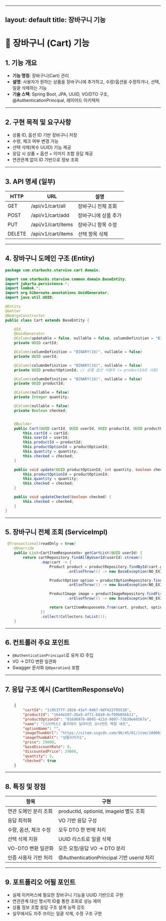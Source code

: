 
---
layout: default
title: 장바구니 기능
---

# 🛒 장바구니 (Cart) 기능

##  1. 기능 개요
- **기능 명칭**: 장바구니(Cart) 관리
- **설명**: 사용자가 원하는 상품을 장바구니에 추가하고, 수량/옵션을 수정하거나, 선택,일괄 삭제하는 기능
- **기술 스택**: Spring Boot, JPA, UUID, VO/DTO 구조, @AuthenticationPrincipal, 레이어드 아키텍처

---

##  2. 구현 목적 및 요구사항
- 상품 ID, 옵션 ID 기반 장바구니 저장
- 수량, 체크 여부 변경 가능
- 선택 삭제(복수 UUID) 기능 제공
- 응답 시 상품 + 옵션 + 이미지 조합 응답 제공
- 연관관계 없이 ID 기반으로 정보 조회

---

##  3. API 명세 (일부)

| HTTP | URL | 설명 |
|------|-----|------|
| GET | /api/v1/cart/all | 장바구니 전체 조회 |
| POST | /api/v1/cart/add | 장바구니에 상품 추가 |
| PUT | /api/v1/cart/items | 장바구니 항목 수정 |
| DELETE | /api/v1/cart/items | 선택 항목 삭제 |

---

##  4. 장바구니 도메인 구조 (Entity)

```java
package com.starbucks.starvive.cart.domain;

import com.starbucks.starvive.common.domain.BaseEntity;
import jakarta.persistence.*;
import lombok.*;
import org.hibernate.annotations.UuidGenerator;
import java.util.UUID;

@Entity
@Getter
@NoArgsConstructor
public class Cart extends BaseEntity {

    @Id
    @UuidGenerator
    @Column(updatable = false, nullable = false, columnDefinition = "BINARY(16)")
    private UUID cartId;

    @Column(columnDefinition = "BINARY(16)", nullable = false)
    private UUID userId;

    @Column(columnDefinition = "BINARY(16)", nullable = false)
    private UUID productOptionId; // 상품 옵션 식별자 (= productId로 사용)

    @Column(columnDefinition = "BINARY(16)", nullable = false)
    private UUID productId;

    @Column(nullable = false)
    private Integer quantity;

    @Column(nullable = false)
    private Boolean checked;


    @Builder
    public Cart(UUID cartId, UUID userId, UUID productId, UUID productOptionId, Integer quantity, Boolean checked) {
        this.cartId = cartId;
        this.userId = userId;
        this.productId = productId;
        this.productOptionId = productOptionId;
        this.quantity = quantity;
        this.checked = checked;
    }

    public void update(UUID productOptionId, int quantity, boolean checked) {
        this.productOptionId = productOptionId;
        this.quantity = quantity;
        this.checked = checked;
    }

    public void updateChecked(boolean checked) {
        this.checked = checked;
    }
}
```

---

##  5. 장바구니 전체 조회 (ServiceImpl)

```java
 @Transactional(readOnly = true)
    @Override
    public List<CartItemResponseVo> getCartList(UUID userId) {
        return cartRepository.findAllByUserId(userId).stream()
                .map(cart -> {
                    Product product = productRepository.findById(cart.getProductId())
                            .orElseThrow(() -> new BaseException(NO_EXIST_PRODUCT));

                    ProductOption option = productOptionRepository.findById(cart.getProductOptionId())
                            .orElseThrow(() -> new BaseException(NO_EXIST_OPTION));

                    ProductImage image = productImageRepository.findFirstByProductId(cart.getProductId())
                            .orElseThrow(() -> new BaseException(NO_EXIST_IMAGE));

                    return CartItemResponseVo.from(cart, product, option, image);
                })
                .collect(Collectors.toList());
    }
```

---

##  6. 컨트롤러 주요 포인트
- `@AuthenticationPrincipal`로 유저 ID 주입
- VO → DTO 변환 일관화
- Swagger 문서화 (`@Operation`) 포함

---

##  7. 응답 구조 예시 (CartItemResponseVo)

```json

    {
        "cartId": "1195377f-2026-41ef-9467-9df422795510",
        "productId": "1644e107-26a5-4f71-b8a9-6cf09b05bb11",
        "productOptionId": "016d697b-8895-421d-9097-73b38e66567a",
        "name": "[스타벅스] 홀리데이 딜라이트 오너먼트 백참 세트",
        "optionName": "",
        "imageThumbUrl": "https://sitem.ssgcdn.com/96/45/01/item/1000630014596_i1_500.jpg",
        "imageThumbAlt": "상품이미지1",
        "price": 29000,
        "baseDiscountRate": 0,
        "discountedPrice": 29000,
        "quantity": 5,
        "checked": true
    }
```

---

##  8. 특징 및 장점

| 항목 | 구현 |
|------|------|
| 연관 도메인 분리 조회 | productId, optionId, imageId 별도 조회 |
| 응답 최적화 | VO 기반 응답 구성 |
| 수량, 옵션, 체크 수정 | 모두 DTO 한 번에 처리 |
| 선택 삭제 지원 | UUID 리스트로 일괄 삭제 |
| VO-DTO 변환 일관화 | 모든 요청/응답 VO → DTO 분리 |
| 인증 사용자 기반 처리 | @AuthenticationPrincipal 기반 userId 처리 |

---

##  9. 포트폴리오 어필 포인트
- 실제 이커머스에 필요한 장바구니 기능을 UUID 기반으로 구현
- 연관관계 대신 명시적 ID를 통한 조회로 성능 제어
- 상품 정보 조합 응답 구조 설계 능력 강조
- 실무에서도 자주 쓰이는 일괄 삭제, 수정 구조 구현
